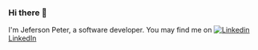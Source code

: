 ### Hi there 👋
  I'm Jeferson Peter, a software developer. You may find me on [![Linkedin](https://i.stack.imgur.com/gVE0j.png) LinkedIn](https://www.linkedin.com/in/jeferson-peter-121635196)
<!--

🔭 I am currently working on two projects, both international projects, and I'm a junior developer at RapidSoft
![Badge](https://img.shields.io/static/v1?label=react&message=framework&color=blue&style=for-the-badge&logo=REACT)
**Jeferson-Peter/Jeferson-Peter** is a ✨ _special_ ✨ repository because its `README.md` (this file) appears on your GitHub profile.

Here are some ideas to get you started:

- 🔭 I’m currently working on ...
- 🌱 I’m currently learning ...
- 👯 I’m looking to collaborate on ...
- 🤔 I’m looking for help with ...
- 💬 Ask me about ...
- 📫 How to reach me: ...
- 😄 Pronouns: ...
- ⚡ Fun fact: ...
-->
